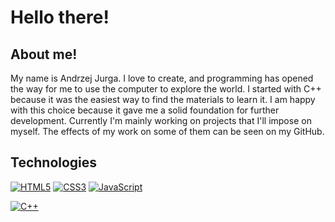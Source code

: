 # Hello there!

## About me!

My name is Andrzej Jurga. I love to create, and programming has opened the way for me to use the computer to explore the world. I started with C++ because it was the easiest way to find the materials to learn it. I am happy with this choice because it gave me a solid foundation for further development. Currently I'm mainly working on projects that I'll impose on myself. The effects of my work on some of them can be seen on my GitHub.

## Technologies

[![HTML5](https://img.shields.io/badge/-HTML5-E34F26?style=flat-square&logo=html5&logoColor=white)]()
[![CSS3](https://img.shields.io/badge/-CSS3-1572B6?style=flat-square&logo=css3)]()
[![JavaScript](https://img.shields.io/badge/-JavaScript-yellow?style=flat-square&logo=javascript&logoColor=white)]()

[![C++](https://img.shields.io/badge/C++-blue.svg?style=flat&logo=c%2B%2B)]()
